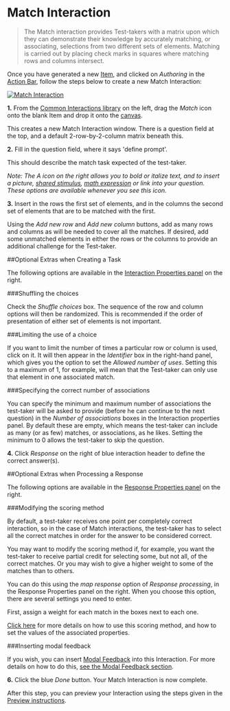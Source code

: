 <!--
created_at: 2016-12-15
authors:         
    - "Catherine Pease"
--> 

# Match Interaction

>The Match interaction provides Test-takers with a matrix upon which they can demonstrate their knowledge by accurately matching, or associating, selections from two different sets of elements. Matching is carried out by placing check marks in squares where matching rows and columns intersect.

Once you have generated a new [Item](../appendix/glossary.md#item), and clicked on *Authoring* in the [Action Bar](../appendix/glossary.md#action-bar), follow the steps below to create a new Match Interaction:

[![Match Interaction](https://img.youtube.com/vi/zxjFjmFAQ3s/hqdefault.jpg)](https://youtube.com/watch?v=zxjFjmFAQ3s&rel=0 "Match Interaction")

**1.** From the [Common Interactions library](../appendix/glossary.md#common-interactions-library) on the left, drag the *Match* icon onto the blank Item and drop it onto the [canvas](../appendix/glossary.md#canvas).

This creates a new Match Interaction window. There is a question field at the top, and a default 2-row-by-2-column matrix beneath this.

**2.** Fill in the question field, where it says 'define prompt'.

This should describe the match task expected of the test-taker. 

*Note: The A icon on the right allows you to bold or italize text, and to insert a picture, [shared stimulus](../appendix/glossary.md#shared-stimulus), [math expression](../appendix/glossary.md#math-expression) or link into your question. These options are available whenever you see this icon.* 

**3.** Insert in the rows the first set of elements, and in the columns the second set of elements that are to be matched with the first.

Using the *Add new row* and *Add new column* buttons, add as many rows and columns as will be needed to cover all the matches. If desired, add some unmatched elements in either the rows or the columns to provide an additional challenge for the Test-taker.

<aside class="optional-extras">
##Optional Extras when Creating a Task

The following options are available in the [Interaction Properties panel](../appendix/glossary.md#interaction-properties-panel) on the right.

###Shuffling the choices

Check the *Shuffle choices* box. The sequence of the row and column options will then be randomized. This is recommended if the order of presentation of either set of elements is not important.

###Limiting the use of a choice

If you want to limit the number of times a particular row or column is used, click on it. It will then appear in the *Identifier* box in the right-hand panel, which gives you the option to set the *Allowed number of uses*. Setting this to a maximum of 1, for example, will mean that the Test-taker can only use that element in one associated match.

###Specifying the correct number of associations

You can specify the minimum and maximum number of associations the test-taker will be asked to provide (before he can continue to the next question) in the *Number of associations* boxes in the Interaction properties panel. By default these are empty, which means the test-taker can include as many (or as few) matches, or  associations, as he likes. Setting the minimum to 0 allows the test-taker to skip the question.
</aside>
 
**4.** Click *Response* on the right of blue interaction header to define the correct answer(s).

<aside class="optional-extras">
##Optional Extras when Processing a Response

The following options are available in the [Response Properties panel](../appendix/glossary.md#response-properties-panel) on the right.

###Modifying the scoring method

By default, a test-taker receives one point per completely correct interaction, so in the case of Match interactions, the test-taker has to select all the correct matches in order for the answer to be considered correct.

You may want to modify the scoring method if, for example, you want the test-taker to receive partial credit for selecting some, but not all, of the correct matches. Or you may wish to give a higher weight to some of the matches than to others. 

You can do this using the *map response* option of *Response processing*, in the Response Properties panel on the right. When you choose this option, there are several settings you need to enter. 

First, assign a weight for each match in the boxes next to each one. 

[Click here](../items/item-scoring-rules.md#item-scoring-rules) for more details on how to use this scoring method, and how to set the values of the associated properties.

###Inserting modal feedback

If you wish, you can insert [Modal Feedback](../appendix/glossary.md#modal-feedback) into this Interaction. For more details on how to do this, [see the Modal Feedback section](../items/modal-feedback.md). 
</aside>

**6.** Click the blue *Done* button. Your Match Interaction is now complete.

After this step, you can preview your Interaction using the steps given in the [Preview instructions](../items/preview.md).
